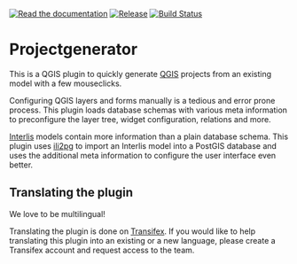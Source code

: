 [![Read the documentation](https://img.shields.io/badge/Read-the%20docs-green.svg)](https://opengisch.github.io/QgisModelBaker/docs/en/)
[![Release](https://img.shields.io/github/release/opengisch/QgisModelBaker.svg)](https://github.com/opengisch/QgisModelBaker/releases)
[![Build Status](https://travis-ci.org/opengisch/QgisModelBaker.svg?branch=master)](https://travis-ci.org/opengisch/QgisModelBaker)

# Projectgenerator

This is a QGIS plugin to quickly generate [QGIS](https://www.qgis.org) projects
from an existing model with a few mouseclicks.

Configuring QGIS layers and forms manually is a tedious and error prone process.
This plugin loads database schemas with various meta information to preconfigure the
layer tree, widget configuration, relations and more.

[Interlis](https://en.wikipedia.org/wiki/Interlis) models contain more information than a plain database schema. This
plugin uses [ili2pg](https://github.com/claeis/ili2db#ili2db---importsexports-interlis-transfer-files-to-a-sql-db) to import an Interlis model into a PostGIS database and uses
the additional meta information to configure the user interface even better.

## Translating the plugin

We love to be multilingual!

Translating the plugin is done on
[Transifex](https://www.transifex.com/opengisch/QgisModelBaker/languages/). If
you would like to help translating this plugin into an existing or a new language,
please create a Transifex account and request access to the team.
